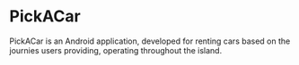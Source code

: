 # PickACar
PickACar is an Android application, developed for renting cars based on the journies users providing, operating throughout the island.
